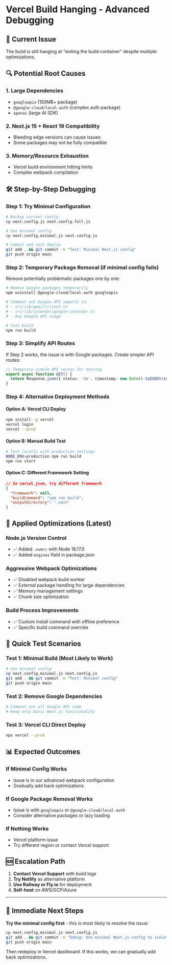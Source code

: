 # Vercel Build Hanging - Advanced Debugging

## 🚨 Current Issue
The build is still hanging at "exiting the build container" despite multiple optimizations.

## 🔍 Potential Root Causes

### 1. **Large Dependencies**
- `googleapis` (150MB+ package)
- `@google-cloud/local-auth` (complex auth package)
- `openai` (large AI SDK)

### 2. **Next.js 15 + React 19 Compatibility**
- Bleeding edge versions can cause issues
- Some packages may not be fully compatible

### 3. **Memory/Resource Exhaustion**
- Vercel build environment hitting limits
- Complex webpack compilation

## 🛠️ Step-by-Step Debugging

### Step 1: Try Minimal Configuration
```bash
# Backup current config
cp next.config.js next.config.full.js

# Use minimal config
cp next.config.minimal.js next.config.js

# Commit and test deploy
git add . && git commit -m "Test: Minimal Next.js config"
git push origin main
```

### Step 2: Temporary Package Removal (if minimal config fails)
Remove potentially problematic packages one by one:

```bash
# Remove Google packages temporarily
npm uninstall @google-cloud/local-auth googleapis

# Comment out Google API imports in:
# - src/lib/gmail/client.ts
# - src/lib/calendar/google-calendar.ts
# - Any Google API usage

# Test build
npm run build
```

### Step 3: Simplify API Routes
If Step 2 works, the issue is with Google packages. Create simpler API routes:

```typescript
// Temporary simple API routes for testing
export async function GET() {
  return Response.json({ status: 'ok', timestamp: new Date().toISOString() })
}
```

### Step 4: Alternative Deployment Methods

#### Option A: Vercel CLI Deploy
```bash
npm install -g vercel
vercel login
vercel --prod
```

#### Option B: Manual Build Test
```bash
# Test locally with production settings
NODE_ENV=production npm run build
npm run start
```

#### Option C: Different Framework Setting
```json
// In vercel.json, try different framework
{
  "framework": null,
  "buildCommand": "npm run build",
  "outputDirectory": ".next"
}
```

## 🔧 Applied Optimizations (Latest)

### Node.js Version Control
- ✅ Added `.nvmrc` with Node 18.17.0
- ✅ Added `engines` field in package.json

### Aggressive Webpack Optimizations
- ✅ Disabled webpack build worker
- ✅ External package handling for large dependencies
- ✅ Memory management settings
- ✅ Chunk size optimization

### Build Process Improvements
- ✅ Custom install command with offline preference
- ✅ Specific build command override

## 🎯 Quick Test Scenarios

### Test 1: Minimal Build (Most Likely to Work)
```bash
# Use minimal config
cp next.config.minimal.js next.config.js
git add . && git commit -m "Test: Minimal config"
git push origin main
```

### Test 2: Remove Google Dependencies
```bash
# Comment out all Google API code
# Keep only basic Next.js functionality
```

### Test 3: Vercel CLI Direct Deploy
```bash
npx vercel --prod
```

## 📊 Expected Outcomes

### If Minimal Config Works
- Issue is in our advanced webpack configuration
- Gradually add back optimizations

### If Google Package Removal Works  
- Issue is with `googleapis` or `@google-cloud/local-auth`
- Consider alternative packages or lazy loading

### If Nothing Works
- Vercel platform issue
- Try different region or contact Vercel support

## 🆘 Escalation Path

1. **Contact Vercel Support** with build logs
2. **Try Netlify** as alternative platform
3. **Use Railway or Fly.io** for deployment
4. **Self-host** on AWS/GCP/Azure

---

## 🚀 Immediate Next Steps

**Try the minimal config first** - this is most likely to resolve the issue:

```bash
cp next.config.minimal.js next.config.js
git add . && git commit -m "Debug: Use minimal Next.js config to isolate build hang issue"
git push origin main
```

Then redeploy in Vercel dashboard. If this works, we can gradually add back optimizations. 